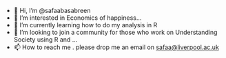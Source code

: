 - 👋 Hi, I’m @safaabasabreen
- 👀 I’m interested in Economics of happiness...
- 🌱 I’m currently learning how to do my analysis in R
- 💞️ I’m looking to join a community for those who work on Understanding Society using R and  ...
- 📫 How to reach me . please drop me an email on safaa@liverpool.ac.uk

<!---
safaabasabreen/safaabasabreen is a ✨ special ✨ repository because its `README.md` (this file) appears on your GitHub profile.
You can click the Preview link to take a look at your changes.
--->
